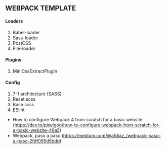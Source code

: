 ## WEBPACK TEMPLATE

#### Loaders

1. Babel-loader
2. Sass-loader
3. PostCSS
4. File-loader

#### Plugins

1. MiniCssExtractPlugin

#### Config

1. 7-1 architecture (SASS)
2. Reset.scss
3. Base.scss
4. ESlint

- How to configure Webpack 4 from scratch for a basic website (https://dev.to/pixelgoo/how-to-configure-webpack-from-scratch-for-a-basic-website-46a5)
- Webpack, paso a paso (https://medium.com/@afdiaz_/webpack-paso-a-paso-2fdf095d5bdd)
